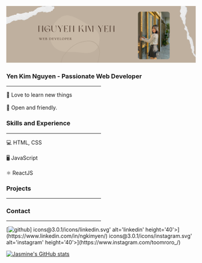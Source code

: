![githubcover](https://github.com/ngkimyen/ngkimyen/blob/main/github%20cover.png)

### Yen Kim Nguyen - Passionate Web Developer
<hr style="width:50%">
   💫 Love to learn new things
   <br></br>
   💫 Open and friendly. 
  
### Skills and Experience 
<hr style="width:50%">
💻 HTML, CSS  
 <br></br>
🖥 JavaScript    
<br></br>
⚛️ ReactJS

### Projects 
<hr style="width:50%">
   

### Contact 
<hr style="width:50%">
[<img src='https://cdn.jsdelivr.net/npm/simple-icons@3.0.1/icons/github.svg' alt='github' height='40'>]
icons@3.0.1/icons/linkedin.svg' alt='linkedin' height='40'>](https://www.linkedin.com/in/ngkimyen/)  
icons@3.0.1/icons/instagram.svg' alt='instagram' height='40'>](https://www.instagram.com/toomroro_/)  

[![Jasmine's GitHub stats](https://github-readme-stats.vercel.app/api?username=ngkimyen)](https://github.com/anuraghazra/github-readme-stats)





